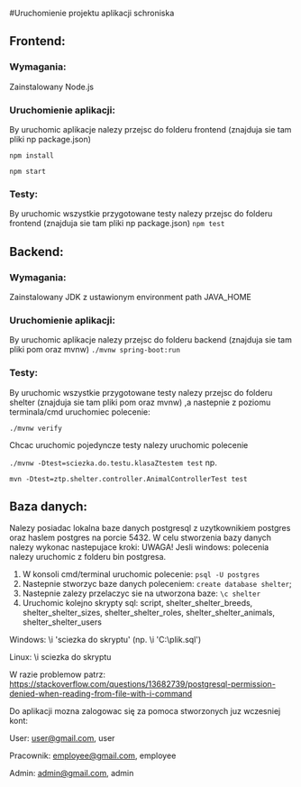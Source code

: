 #Uruchomienie projektu aplikacji schroniska

##


## Frontend:
### Wymagania:
Zainstalowany Node.js

### Uruchomienie aplikacji:
By uruchomic aplikacje nalezy przejsc do folderu frontend (znajduja sie tam pliki np package.json)

`npm install`

`npm start`


### Testy:
By uruchomic wszystkie przygotowane testy nalezy przejsc do folderu frontend (znajduja sie tam pliki np package.json) 
`npm test`

## Backend:
### Wymagania:
Zainstalowany JDK z ustawionym environment path JAVA_HOME 

### Uruchomienie aplikacji:
By uruchomic aplikacje nalezy przejsc do folderu backend (znajduja sie tam pliki pom oraz mvnw)
`./mvnw spring-boot:run`

### Testy:
By uruchomic wszystkie przygotowane testy nalezy przejsc do folderu shelter (znajduja sie tam pliki pom oraz mvnw) 
,a nastepnie z poziomu terminala/cmd uruchomiec polecenie: 

`./mvnw verify` 

Chcac uruchomic pojedyncze testy nalezy
uruchomic polecenie 

`./mvnw -Dtest=sciezka.do.testu.klasaZtestem test` np. 

`mvn -Dtest=ztp.shelter.controller.AnimalControllerTest test`


## Baza danych:
Nalezy posiadac lokalna baze danych postgresql z uzytkownikiem postgres oraz haslem postgres
na porcie 5432. 
W celu stworzenia bazy danych nalezy wykonac nastepujace kroki:
UWAGA! Jesli windows: polecenia nalezy uruchomic z folderu bin postgresa.
1. W konsoli cmd/terminal uruchomic polecenie: `psql -U postgres`
2. Nastepnie stworzyc baze danych poleceniem: `create database shelter`;
3. Nastepnie zalezy przelaczyc sie na utworzona baze: `\c shelter`
4. Uruchomic kolejno skrypty sql: script, shelter_shelter_breeds, shelter_shelter_sizes, 
shelter_shelter_roles, shelter_shelter_animals, shelter_shelter_users

Windows: \i 'sciezka do skryptu' (np. \i 'C:\\plik.sql')

Linux: \i sciezka do skryptu

W razie problemow patrz:
https://stackoverflow.com/questions/13682739/postgresql-permission-denied-when-reading-from-file-with-i-command

Do aplikacji mozna zalogowac się za pomoca stworzonych juz wczesniej kont:

User: user@gmail.com, user

Pracownik: employee@gmail.com, employee

Admin: admin@gmail.com, admin


